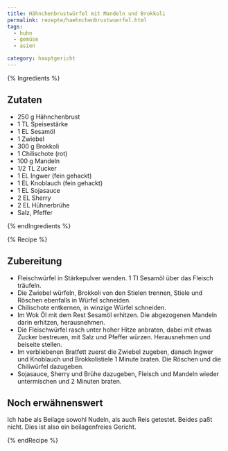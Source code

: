 ```yaml
---
title: Hähnchenbrustwürfel mit Mandeln und Brokkoli
permalink: rezepte/haehnchenbrustwuerfel.html
tags:
  - huhn
  - gemüse
  - asien

category: hauptgericht
---
```


{% Ingredients %}

## Zutaten

- 250 g Hähnchenbrust
- 1 TL Speisestärke
- 1 EL Sesamöl
- 1 Zwiebel
- 300 g Brokkoli
- 1 Chilischote (rot)
- 100 g Mandeln
- 1/2 TL Zucker
- 1 EL Ingwer (fein gehackt)
- 1 EL Knoblauch (fein gehackt)
- 1 EL Sojasauce
- 2 EL Sherry
- 2 EL Hühnerbrühe
- Salz, Pfeffer

{% endIngredients %}

{% Recipe %}

## Zubereitung

- Fleischwürfel in Stärkepulver wenden. 1 Tl Sesamöl über das Fleisch träufeln.
- Die Zwiebel würfeln, Brokkoli von den Stielen trennen, Stiele und Röschen ebenfalls in Würfel schneiden.
- Chilischote entkernen, in winzige Würfel schneiden.
- Im Wok Öl mit dem Rest Sesamöl erhitzen. Die abgezogenen Mandeln darin erhitzen, herausnehmen.
- Die Fleischwürfel rasch unter hoher Hitze anbraten, dabei mit etwas Zucker bestreuen, mit Salz und Pfeffer würzen. Herausnehmen und beiseite stellen.
- Im verbliebenen Bratfett zuerst die Zwiebel zugeben, danach Ingwer und Knoblauch und Brokkolistiele 1 Minute braten. Die Röschen und die Chiliwürfel dazugeben.
- Sojasauce, Sherry und Brühe dazugeben, Fleisch und Mandeln wieder untermischen und 2 Minuten braten.

## Noch erwähnenswert

Ich habe als Beilage sowohl Nudeln, als auch Reis getestet. Beides paßt nicht. Dies ist also ein beilagenfreies Gericht.

{% endRecipe %}
